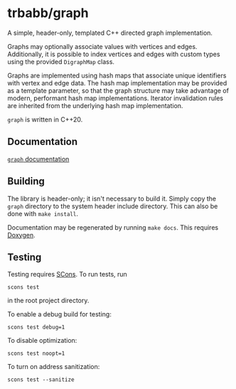 # trbabb/graph

A simple, header-only, templated C++ directed graph implementation.

Graphs may optionally associate values with vertices and edges. Additionally, it
is possible to index vertices and edges with custom types using the provided `DigraphMap`
class.

Graphs are implemented using hash maps that associate unique identifiers with
vertex and edge data. The hash map implementation may be provided as a template parameter,
so that the graph structure may take advantage of modern, performant hash map implementations.
Iterator invalidation rules are inherited from the underlying hash map implementation.

`graph` is written in C++20.

## Documentation

[`graph` documentation](http://trbabb.github.io/graph/html/annotated.html)

## Building

The library is header-only; it isn't necessary to build it. Simply copy the `graph` directory
to the system header include directory. This can also be done with `make install`.

Documentation may be regenerated by running `make docs`. This requires
[Doxygen](https://www.doxygen.nl/).

## Testing

Testing requires [SCons](https://scons.org/). To run tests, run
    
    scons test
    
in the root project directory.

To enable a debug build for testing:

    scons test debug=1

To disable optimization:

    scons test noopt=1

To turn on address sanitization:

    scons test --sanitize
